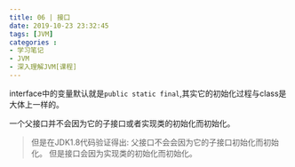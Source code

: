 ```yaml
---
title: 06 | 接口
date: 2019-10-23 23:32:45
tags: [JVM]
categories :
- 学习笔记
- JVM
- 深入理解JVM[课程]
---
```


interface中的变量默认就是`public static final`,其实它的初始化过程与class是大体上一样的。 

一个父接口并不会因为它的子接口或者实现类的初始化而初始化。
> 但是在JDK1.8代码验证得出:
父接口不会会因为它的子接口初始化而初始化。
但是接口会因为实现类的初始化而初始化。